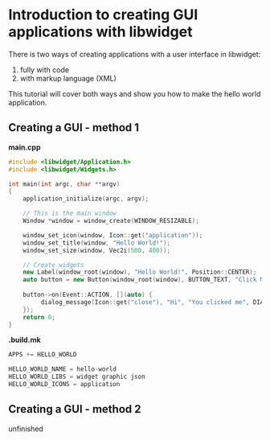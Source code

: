 # Introduction to creating GUI applications with libwidget

There is two ways of creating applications with a user interface in libwidget:

1. fully with code
2. with markup language (XML)

This tutorial will cover both ways and show you how to make the hello world application.

## Creating a GUI - method 1

**main.cpp**
```c++
#include <libwidget/Application.h>
#include <libwidget/Widgets.h>

int main(int argc, char **argv)
{
    application_initialize(argc, argv);

    // This is the main window
    Window *window = window_create(WINDOW_RESIZABLE);

    window_set_icon(window, Icon::get("application"));
    window_set_title(window, "Hello World!");
    window_set_size(window, Vec2i(500, 400));

    // Create widgets
    new Label(window_root(window), "Hello World!", Position::CENTER);
    auto button = new Button(window_root(window), BUTTON_TEXT, "Click Me!");
    
    button->on(Event::ACTION, [](auto) {
         dialog_message(Icon::get("close"), "Hi", "You clicked me", DIALOG_BUTTON_OK);
    });
    return 0;
}
```
**.build.mk**
```js
APPS += HELLO_WORLD

HELLO_WORLD_NAME = hello-world
HELLO_WORLD_LIBS = widget graphic json
HELLO_WORLD_ICONS = application
```
## Creating a GUI - method 2
unfinished
